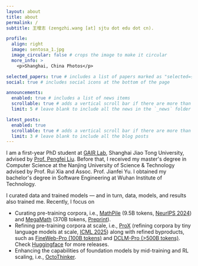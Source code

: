 ```yaml
---
layout: about
title: about
permalink: /
subtitle: 王增志 (zengzhi.wang [at] sjtu dot edu dot cn). 

profile:
  align: right
  image: sentosa_1.jpg
  image_circular: false # crops the image to make it circular
  more_info: >
    <p>Shanghai, China Photos</p>

selected_papers: true # includes a list of papers marked as "selected={true}"
social: true # includes social icons at the bottom of the page

announcements:
  enabled: true # includes a list of news items
  scrollable: true # adds a vertical scroll bar if there are more than 3 news items
  limit: 5 # leave blank to include all the news in the `_news` folder

latest_posts:
  enabled: true
  scrollable: true # adds a vertical scroll bar if there are more than 3 new posts items
  limit: 3 # leave blank to include all the blog posts
---
```



I am a first-year PhD student at [GAIR Lab](https://plms.ai/), Shanghai Jiao Tong University, advised by [Prof. Pengfei Liu](http://pfliu.com/). Before that, I received my master's degree in Computer Science at the Nanjing University of Science & Technology advised by Prof. Rui Xia and Assoc. Prof. Jianfei Yu. I obtained my bachelor's degree in Software Engineering at Wuhan Institute of Technology.

I curated data and trained models — and in turn, data, models, and results also trained me. Recently, I focus on

- Curating pre-training corpora, i.e., [MathPile](https://github.com/GAIR-NLP/MathPile) (9.5B tokens, [NeurIPS 2024](https://openreview.net/pdf?id=RSvhU69sbG)) and [MegaMath](https://github.com/LLM360/MegaMath) (370B tokens, [Preprint](https://arxiv.org/abs/2504.02807)).
- Refining pre-training corpora at scale, i.e., [ProX](https://github.com/GAIR-NLP/ProX) (refining corpora by tiny language models at scale, [ICML 2025](https://arxiv.org/abs/2409.17115v2)) along with refined byproducts, such as [FineWeb-Pro (100B tokens)](https://huggingface.co/datasets/gair-prox/FineWeb-pro) and [DCLM-Pro (>500B tokens)](https://huggingface.co/datasets/gair-prox/DCLM-pro). Check [Huggingface](https://huggingface.co/gair-prox) for more releases.
- Enhancing the capabilities of foundation models by mid-training and RL scaling, i.e., [OctoThinker](https://tinyurl.com/OctoThinker).